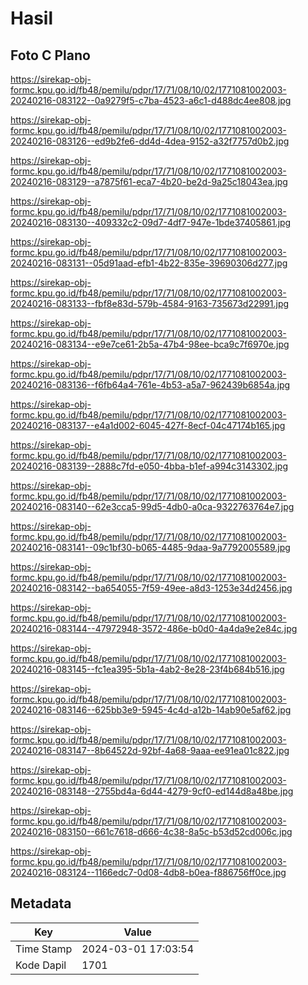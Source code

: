 # Hasil

## Foto C Plano

https://sirekap-obj-formc.kpu.go.id/fb48/pemilu/pdpr/17/71/08/10/02/1771081002003-20240216-083122--0a9279f5-c7ba-4523-a6c1-d488dc4ee808.jpg

https://sirekap-obj-formc.kpu.go.id/fb48/pemilu/pdpr/17/71/08/10/02/1771081002003-20240216-083126--ed9b2fe6-dd4d-4dea-9152-a32f7757d0b2.jpg

https://sirekap-obj-formc.kpu.go.id/fb48/pemilu/pdpr/17/71/08/10/02/1771081002003-20240216-083129--a7875f61-eca7-4b20-be2d-9a25c18043ea.jpg

https://sirekap-obj-formc.kpu.go.id/fb48/pemilu/pdpr/17/71/08/10/02/1771081002003-20240216-083130--409332c2-09d7-4df7-947e-1bde37405861.jpg

https://sirekap-obj-formc.kpu.go.id/fb48/pemilu/pdpr/17/71/08/10/02/1771081002003-20240216-083131--05d91aad-efb1-4b22-835e-39690306d277.jpg

https://sirekap-obj-formc.kpu.go.id/fb48/pemilu/pdpr/17/71/08/10/02/1771081002003-20240216-083133--fbf8e83d-579b-4584-9163-735673d22991.jpg

https://sirekap-obj-formc.kpu.go.id/fb48/pemilu/pdpr/17/71/08/10/02/1771081002003-20240216-083134--e9e7ce61-2b5a-47b4-98ee-bca9c7f6970e.jpg

https://sirekap-obj-formc.kpu.go.id/fb48/pemilu/pdpr/17/71/08/10/02/1771081002003-20240216-083136--f6fb64a4-761e-4b53-a5a7-962439b6854a.jpg

https://sirekap-obj-formc.kpu.go.id/fb48/pemilu/pdpr/17/71/08/10/02/1771081002003-20240216-083137--e4a1d002-6045-427f-8ecf-04c47174b165.jpg

https://sirekap-obj-formc.kpu.go.id/fb48/pemilu/pdpr/17/71/08/10/02/1771081002003-20240216-083139--2888c7fd-e050-4bba-b1ef-a994c3143302.jpg

https://sirekap-obj-formc.kpu.go.id/fb48/pemilu/pdpr/17/71/08/10/02/1771081002003-20240216-083140--62e3cca5-99d5-4db0-a0ca-9322763764e7.jpg

https://sirekap-obj-formc.kpu.go.id/fb48/pemilu/pdpr/17/71/08/10/02/1771081002003-20240216-083141--09c1bf30-b065-4485-9daa-9a7792005589.jpg

https://sirekap-obj-formc.kpu.go.id/fb48/pemilu/pdpr/17/71/08/10/02/1771081002003-20240216-083142--ba654055-7f59-49ee-a8d3-1253e34d2456.jpg

https://sirekap-obj-formc.kpu.go.id/fb48/pemilu/pdpr/17/71/08/10/02/1771081002003-20240216-083144--47972948-3572-486e-b0d0-4a4da9e2e84c.jpg

https://sirekap-obj-formc.kpu.go.id/fb48/pemilu/pdpr/17/71/08/10/02/1771081002003-20240216-083145--fc1ea395-5b1a-4ab2-8e28-23f4b684b516.jpg

https://sirekap-obj-formc.kpu.go.id/fb48/pemilu/pdpr/17/71/08/10/02/1771081002003-20240216-083146--625bb3e9-5945-4c4d-a12b-14ab90e5af62.jpg

https://sirekap-obj-formc.kpu.go.id/fb48/pemilu/pdpr/17/71/08/10/02/1771081002003-20240216-083147--8b64522d-92bf-4a68-9aaa-ee91ea01c822.jpg

https://sirekap-obj-formc.kpu.go.id/fb48/pemilu/pdpr/17/71/08/10/02/1771081002003-20240216-083148--2755bd4a-6d44-4279-9cf0-ed144d8a48be.jpg

https://sirekap-obj-formc.kpu.go.id/fb48/pemilu/pdpr/17/71/08/10/02/1771081002003-20240216-083150--661c7618-d666-4c38-8a5c-b53d52cd006c.jpg

https://sirekap-obj-formc.kpu.go.id/fb48/pemilu/pdpr/17/71/08/10/02/1771081002003-20240216-083124--1166edc7-0d08-4db8-b0ea-f886756ff0ce.jpg


## Metadata

| Key        | Value               |
| ---------- | ------------------- |
| Time Stamp | 2024-03-01 17:03:54 |
| Kode Dapil | 1701                |



